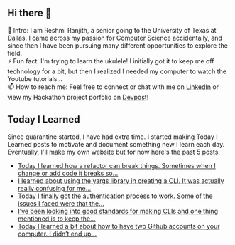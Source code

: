 ## Hi there 👋

🔭  Intro: I am Reshmi Ranjith, a senior going to the University of Texas at Dallas. I came across my passion for Computer Science accidentally, and since then I have been pursuing many different opportunities to explore the field.
<br/> ⚡ Fun fact: I'm trying to learn the ukulele! I initially got it to keep me off technology for a bit, but then I realized I needed my computer to watch the Youtube tutorials...
<br/>📫  How to reach me: Feel free to connect or chat with me on [LinkedIn](https://www.linkedin.com/in/reshmi-ranjith/) or view my Hackathon project porfolio on [Devpost](https://devpost.com/ReshmiCode)!

## Today I Learned

Since quarantine started, I have had extra time. I started making Today I Learned posts to motivate and document something new I learn each day. Eventually, I'll make my own website but for now here's the past 5 posts:

<!-- BLOG-POST-LIST:START -->
- [Today I learned how a refactor can break things. Sometimes when I change or add code it breaks so...](https://simplyprogramming.tumblr.com/post/655519314153177088)
- [I learned about using the yargs library in creating a CLI. It was actually really confusing for me...](https://simplyprogramming.tumblr.com/post/654732156710617088)
- [Today I finally got the authentication process to work. Some of the issues I faced were that the...](https://simplyprogramming.tumblr.com/post/654700043339759616)
- [I’ve been looking into good standards for making CLIs and one thing mentioned is to keep the...](https://simplyprogramming.tumblr.com/post/654704411967373312)
- [Today I learned a bit about how to have two Github accounts on your computer. I didn&rsquo;t end up...](https://simplyprogramming.tumblr.com/post/653481530111459328)
<!-- BLOG-POST-LIST:END -->
